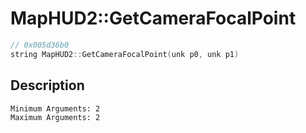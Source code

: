 # MapHUD2::GetCameraFocalPoint
```c
// 0x005d36b0
string MapHUD2::GetCameraFocalPoint(unk p0, unk p1)
```
## Description
```
Minimum Arguments: 2
Maximum Arguments: 2
```
